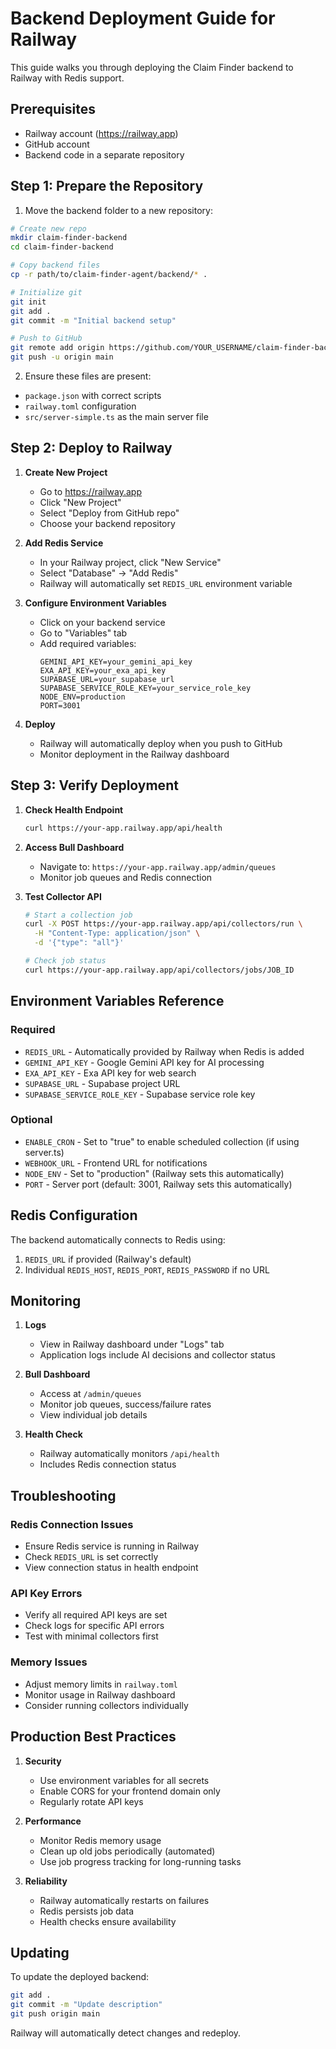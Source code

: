 # Backend Deployment Guide for Railway

This guide walks you through deploying the Claim Finder backend to Railway with Redis support.

## Prerequisites

- Railway account (https://railway.app)
- GitHub account
- Backend code in a separate repository

## Step 1: Prepare the Repository

1. Move the backend folder to a new repository:
```bash
# Create new repo
mkdir claim-finder-backend
cd claim-finder-backend

# Copy backend files
cp -r path/to/claim-finder-agent/backend/* .

# Initialize git
git init
git add .
git commit -m "Initial backend setup"

# Push to GitHub
git remote add origin https://github.com/YOUR_USERNAME/claim-finder-backend.git
git push -u origin main
```

2. Ensure these files are present:
- `package.json` with correct scripts
- `railway.toml` configuration
- `src/server-simple.ts` as the main server file

## Step 2: Deploy to Railway

1. **Create New Project**
   - Go to https://railway.app
   - Click "New Project"
   - Select "Deploy from GitHub repo"
   - Choose your backend repository

2. **Add Redis Service**
   - In your Railway project, click "New Service"
   - Select "Database" → "Add Redis"
   - Railway will automatically set `REDIS_URL` environment variable

3. **Configure Environment Variables**
   - Click on your backend service
   - Go to "Variables" tab
   - Add required variables:
     ```
     GEMINI_API_KEY=your_gemini_api_key
     EXA_API_KEY=your_exa_api_key
     SUPABASE_URL=your_supabase_url
     SUPABASE_SERVICE_ROLE_KEY=your_service_role_key
     NODE_ENV=production
     PORT=3001
     ```

4. **Deploy**
   - Railway will automatically deploy when you push to GitHub
   - Monitor deployment in the Railway dashboard

## Step 3: Verify Deployment

1. **Check Health Endpoint**
   ```bash
   curl https://your-app.railway.app/api/health
   ```

2. **Access Bull Dashboard**
   - Navigate to: `https://your-app.railway.app/admin/queues`
   - Monitor job queues and Redis connection

3. **Test Collector API**
   ```bash
   # Start a collection job
   curl -X POST https://your-app.railway.app/api/collectors/run \
     -H "Content-Type: application/json" \
     -d '{"type": "all"}'
   
   # Check job status
   curl https://your-app.railway.app/api/collectors/jobs/JOB_ID
   ```

## Environment Variables Reference

### Required
- `REDIS_URL` - Automatically provided by Railway when Redis is added
- `GEMINI_API_KEY` - Google Gemini API key for AI processing
- `EXA_API_KEY` - Exa API key for web search
- `SUPABASE_URL` - Supabase project URL
- `SUPABASE_SERVICE_ROLE_KEY` - Supabase service role key

### Optional
- `ENABLE_CRON` - Set to "true" to enable scheduled collection (if using server.ts)
- `WEBHOOK_URL` - Frontend URL for notifications
- `NODE_ENV` - Set to "production" (Railway sets this automatically)
- `PORT` - Server port (default: 3001, Railway sets this automatically)

## Redis Configuration

The backend automatically connects to Redis using:
1. `REDIS_URL` if provided (Railway's default)
2. Individual `REDIS_HOST`, `REDIS_PORT`, `REDIS_PASSWORD` if no URL

## Monitoring

1. **Logs**
   - View in Railway dashboard under "Logs" tab
   - Application logs include AI decisions and collector status

2. **Bull Dashboard**
   - Access at `/admin/queues`
   - Monitor job queues, success/failure rates
   - View individual job details

3. **Health Check**
   - Railway automatically monitors `/api/health`
   - Includes Redis connection status

## Troubleshooting

### Redis Connection Issues
- Ensure Redis service is running in Railway
- Check `REDIS_URL` is set correctly
- View connection status in health endpoint

### API Key Errors
- Verify all required API keys are set
- Check logs for specific API errors
- Test with minimal collectors first

### Memory Issues
- Adjust memory limits in `railway.toml`
- Monitor usage in Railway dashboard
- Consider running collectors individually

## Production Best Practices

1. **Security**
   - Use environment variables for all secrets
   - Enable CORS for your frontend domain only
   - Regularly rotate API keys

2. **Performance**
   - Monitor Redis memory usage
   - Clean up old jobs periodically (automated)
   - Use job progress tracking for long-running tasks

3. **Reliability**
   - Railway automatically restarts on failures
   - Redis persists job data
   - Health checks ensure availability

## Updating

To update the deployed backend:

```bash
git add .
git commit -m "Update description"
git push origin main
```

Railway will automatically detect changes and redeploy. 
